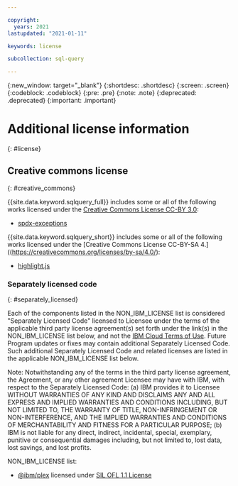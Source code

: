 ```yaml
---

copyright:
  years: 2021
lastupdated: "2021-01-11"

keywords: license

subcollection: sql-query

---
```


{:new_window: target="_blank"}
{:shortdesc: .shortdesc}
{:screen: .screen}
{:codeblock: .codeblock}
{:pre: .pre}
{:note: .note}
{:deprecated: .deprecated}
{:important: .important}

# Additional license information
{: #license}

## Creative commons license
{: #creative_commons}

{{site.data.keyword.sqlquery_full}} includes some or all of the following works licensed under the 
[Creative Commons License CC-BY 3.0](http://creativecommons.org/licenses/by/3.0/):

  - [spdx-exceptions](https://www.npmjs.com/package/spdx-exceptions)
  
{{site.data.keyword.sqlquery_short}} includes some or all of the following works licensed under the 
[Creative Commons License CC-BY-SA 4.]((https://creativecommons.org/licenses/by-sa/4.0/):

  - [highlight.js](https://www.npmjs.com/package/highlight.js)

### Separately licensed code
{: #separately_licensed}

Each of the components listed in the NON_IBM_LICENSE list is considered "Separately Licensed Code" licensed to Licensee under the terms 
of the applicable third party license agreement(s) set forth under the link(s) in the NON_IBM_LICENSE list below, 
and not the [IBM Cloud Terms of Use](https://cloud.ibm.com/docs/overview/terms-of-use?topic=overview-terms#terms). 
Future Program updates or fixes may contain additional Separately Licensed Code. Such additional Separately Licensed Code 
and related licenses are listed in the applicable NON_IBM_LICENSE list below.

Note: Notwithstanding any of the terms in the third party license agreement, the Agreement, or any other agreement Licensee may have with IBM, 
with respect to the Separately Licensed Code:
(a) IBM provides it to Licensee WITHOUT WARRANTIES OF ANY KIND AND DISCLAIMS ANY AND ALL EXPRESS AND IMPLIED WARRANTIES AND CONDITIONS INCLUDING, 
BUT NOT LIMITED TO, THE WARRANTY OF TITLE, NON-INFRINGEMENT OR NON-INTERFERENCE, AND THE IMPLIED WARRANTIES AND CONDITIONS OF MERCHANTABILITY 
AND FITNESS FOR A PARTICULAR PURPOSE;
(b) IBM is not liable for any direct, indirect, incidental, special, exemplary, punitive or consequential damages including, but not limited to, 
lost data, lost savings, and lost profits.

NON_IBM_LICENSE list:

  - [@ibm/plex](https://www.npmjs.com/package/@ibm/plex) licensed under [SIL OFL 1.1 License](https://opensource.org/licenses/OFL-1.1)

